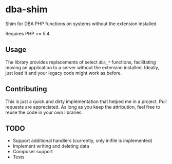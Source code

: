 # dba-shim

Shim for DBA PHP functions on systems without the extension installed

Requires PHP >= 5.4.

## Usage

The library provides replacements of select `dba_*` functions, facilitating moving an application to a server without the extension installed. Ideally, just load it and your legacy code might work as before. 

## Contributing

This is just a quick and dirty implementation that helped me in a project. Pull requests are appreciated. As long as you keep the attribution, feel free to reuse the code in your own libraries. 

## TODO

- Support additional handlers (currently, only inifile is implemented)
- Implement writing and deleting data
- Composer support
- Tests
